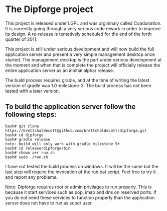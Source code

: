 The Dipforge project
====================

This project is released under LGPL and was orgininaly called Coadunation. It
is currently going through a very serious code rework in order to improve its
design. A re-release is tentatively scheduled for the end of the forth 
quarter of 2011.

This project is still under serious development and will now build the full
application server and present a very simple management desktop once started.
The management desktop is the part under serious development at the moment
and when that is complete the project will officially release the entire 
application server as an innitial alphar release.

The build process requires gradle, and at the time of writing the latest 
version of gradle was 1.0-milestone-3. The build process has not been tested
with a later version.

To build the application server follow the following steps:
----------------------------------------------------------

    bash# git clone https://brettchaldecott@github.com/brettchaldecott/dipforge.git  
    bash# cd dipforge  
    bash# gradle release  
    note: build will only work with gradle milestone 5+  
    bash# cd release/dipforge/bin  
    bash# chown a+r run.sh  
    bash# sudo ./run.sh  

I have not tested the build process on windows. It will be the same but the
last step will require the invocation of the run.bat script. Feel free to try
it and report any problems.

Note: Dipforge requires root or admin privilages to run properly. This is 
because it start services such as pop, imap and dns on reserved ports. If you
do not need these services to function properly than the application server
does not have to run as super user.
